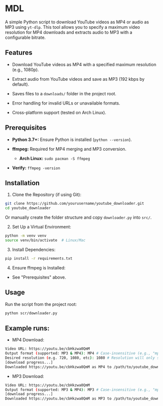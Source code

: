 # MDL

A simple Python script to download YouTube videos as MP4 or audio as MP3 using `yt-dlp`. This tool allows you to specify a maximum video resolution for MP4 downloads and extracts audio to MP3 with a configurable bitrate.

## Features

- Download YouTube videos as MP4 with a specified maximum resolution (e.g., 1080p).

- Extract audio from YouTube videos and save as MP3 (192 kbps by default).

- Saves files to a `downloads/` folder in the project root.

- Error handling for invalid URLs or unavailable formats.

- Cross-platform support (tested on Arch Linux).

## Prerequisites

- **Python 3.7+:** Ensure Python is installed (`python --version`).

- **ffmpeg:** Required for MP4 merging and MP3 conversion.

    - **Arch Linux:** `sudo pacman -S ffmpeg`

- **Verify:** `ffmpeg -version`

## Installation

1. Clone the Repository (if using Git):

```bash
git clone https://github.com/yourusername/youtube_downloader.git
cd youtube_downloader
```

Or manually create the folder structure and copy `downloader.py` into `src/`.

2. Set Up a Virtual Environment:

```bash
python -m venv venv
source venv/bin/activate  # Linux/Mac
```

3. Install Dependencies:

```bash
pip install -r requirements.txt
```

4. Ensure ffmpeg is Installed:

- See "Prerequisites" above.

## Usage

Run the script from the project root:

```bash
python scr/downloader.py
```

## Example runs:

- MP4 Download:

```bash
Video URL: https://youtu.be/cbHkzwa0QmM
Output format (supported: MP3 & MP4): MP4 # Case-insensitive (e.g., "mp4", "MP4", "Mp4" all work).
Desired resolution (e.g. 720, 1080, etc): 1080 # Resolution will only show if you choose MP4
[download progress...]
Downloaded https://youtu.be/cbHkzwa0QmM as MP4 to /path/to/youtube_downloader/downloads
```

- MP3 Download:

```bash
Video URL: https://youtu.be/cbHkzwa0QmM
Output format (supported: MP3 & MP4): MP3 # Case-insensitive (e.g., "mp4", "MP4", "Mp4" all work).
[download progress...]
Downloaded https://youtu.be/cbHkzwa0QmM as MP3 to /path/to/youtube_downloader/downloads
```
